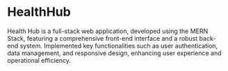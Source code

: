 # HealthHub
 Health Hub is a full-stack web application, developed using the MERN Stack,
 featuring a comprehensive front-end interface and a robust back-end system.
 Implemented key functionalities such as user authentication, data management, and responsive design,
 enhancing user experience and operational efficiency.
